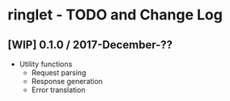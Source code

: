 # ringlet - TODO and Change Log

## [WIP] 0.1.0 / 2017-December-??

- Utility functions
  - Request parsing
  - Response generation
  - Error translation
